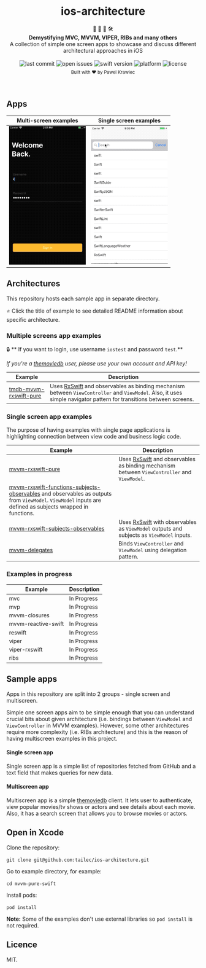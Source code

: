 <h1 align="center">ios-architecture</h1>

<div align="center">
👷 🧱 🧰 🛠️
</div>
<div align="center">
<strong>Demystifying MVC, MVVM, VIPER, RIBs and many others</strong>
</div>
<div align="center">
 A collection of simple one screen apps to showcase and discuss different architectural approaches in iOS
</div>

<br />

<div align="center">
<!-- Last commit -->
<img src="https://img.shields.io/github/last-commit/tailec/ios-architecture.svg" alt="last commit"/>
<!-- Open issues -->
<img src="https://img.shields.io/github/issues-raw/tailec/ios-architecture.svg" alt="open issues" />
<!-- Swift version -->
<img src="https://img.shields.io/badge/swift%20version-4.2-brightgreen.svg" alt="swift version">
<!-- Platform -->
<img src="https://img.shields.io/badge/platform-ios-lightgrey.svg" alt="platform" />
<!-- License -->
<img src="https://img.shields.io/badge/licence%20-MIT%20-blue.svg" alt="license" />
</div>


<div align="center">
<sub>Built with ❤︎ by
Pawel Krawiec
</sub>
</div>
<br />
<br />


## Apps


<div align="center">


| Multi-screen examples | Single screen examples |
| ------------- | ------------- |
| ![app-ui](multiscreen-ui.gif) | ![app-ui](app-ui.gif)|


</div>


## Architectures
This repository hosts each sample app in separate directory.

:star: Click the title of example to see detailed README information about specific architecture.

### Multiple screens app examples
🔒 ** If you want to login, use username `iostest` and password `test`.**

*If you're a [themoviedb](themoviedb.com) user, please use your own account and API key!*

| Example | Description |
| ------------- | ------------- |
| [tmdb-mvvm-rxswift-pure](tmdb-mvvm-rxswift-pure) | Uses [RxSwift](https://github.com/ReactiveX/RxSwift) and observables as binding mechanism between `ViewController` and `ViewModel`. Also, it uses simple navigator pattern for transitions between screens. |


### Single screen app examples
The purpose of having examples with single page applications is highlighting connection between view code and business logic code.

| Example | Description |
| ------------- | ------------- |
| [mvvm-rxswift-pure](mvvm-rxswift-pure) | Uses [RxSwift](https://github.com/ReactiveX/RxSwift) and observables as binding mechanism between `ViewController` and `ViewModel`. |
| [mvvm-rxswift-functions-subjects-observables](mvvm-functions-subjects-observables) and observables as outputs from `ViewModel`. `ViewModel` inputs are defined as subjects wrapped in functions. |
| [mvvm-rxswift-subjects-observables](mvvm-rxswift-subjects-observables) | Uses [RxSwift](https://github.com/ReactiveX/RxSwift) with observables as `ViewModel` outputs and subjects as `ViewModel` inputs. |
| [mvvm-delegates](mvvm-delegates) | Binds `ViewController` and `ViewModel` using delegation pattern.   |

### Examples in progress
| Example | Description |
| ------------- | ------------- |
| mvc| In Progress |
| mvp| In Progress |
| mvvm-closures | In Progress  |
| mvvm-reactive-swift | In Progress  |
| reswift | In Progress  |
| viper | In Progress  |
| viper-rxswift | In Progress  |
| ribs | In Progress  |


## Sample apps
Apps in this repository are split into 2 groups - single screen and multiscreen.


Simple one screen apps aim to be simple enough that you can understand crucial bits about given architecture (i.e. bindings between `ViewModel` and `ViewController` in MVVM examples).
However, some other architectures require more complexity (i.e. RIBs architecture) and this is the reason of having multiscreen examples in this project.

#### Single screen app
Single screen app is a simple list of repositories fetched from GitHub and a text field that makes queries for new data.

#### Multiscreen app
Multiscreen app is a simple [themoviedb](themoviedb.com) client.
It lets user to authenticate, view popular movies/tv shows or actors and see details about each movie. Also, it has a search screen that allows you to browse movies or actors.

## Open in Xcode
Clone the repository:

`git clone git@github.com:tailec/ios-architecture.git`

Go to example directory, for example:

`cd mvvm-pure-swift`

Install pods:

`pod install`


**Note:** Some of the examples don't use external libraries so `pod install` is not required.

## Licence
MIT.
